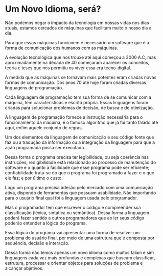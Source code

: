 # Um Novo Idioma, será?

Não podemos negar o impacto da tecnologia em nossas vidas nos dias atuais, estamos cercados de máquinas que facilitam muito o nosso dia a dia.  

Para que essas máquinas funcionem é necessário um software que é a forma de comunicação dos humanos com as máquinas. 

A evolução tecnológica que nos trouxe até aqui começou a 3000 A.C, mas aproximadamente na década de 40 começaram aparecer os conceitos, teoria e teses que nos permitiu os viver essa era tecno-digital.

À medida que as máquinas se tornavam mais potentes eram criadas novas formas de comunicação. Dos anos 70 até hoje foram criadas diversas linguagens de programação. 

Cada linguagem de programação tem sua forma de se comunicar com a máquina, tem  características e escrita própria. Essas linguagens foram criadas para solucionar problemas de decisão, de busca e de otimização. 

A linguagem de programação fornece a instrução necessária para o funcionamento da máquina, é o famoso algoritmo que já foi tanto falado até aqui, enfim aquele conjunto de regras. 

Um dos elementos da linguagem de comunicação é seu código fonte que faz ou a tradução da informação ou a integração da linguagem para que a ação programada possa ser executada. 

Dessa forma o programa precisa ter legibilidade, ou seja coerência nas instruções; redigibilidade está relacionado ao processo de manutenção do software e o quanto a facilidade que esse programa pode ser eficiente; confiabilidade trata-se do que o programa foi programado a fazer e o que ele faz; e por último o custo.

Logo um programa precisa adesão pelo mercado com uma comunicação ativa, dispondo de ferramentas que possuam usabilidade. Não importando para o usuário final qual foi a linguagem usada pelo programador. 

Mas o programador tem que escrever o código e compreender sua classificação  (léxica, sintática ou semântica). Dessa forma a linguagem poderá fazer sentido a outros programadores que ao ler seus código poderão entender a lógica do programa.  

Essa lógica do programa vai apresentar uma forma de resolver um problema do usuário final, por meio de uma estrutura que é composta por sequência, decisão e interação. 

Dessa forma não temos apenas um novo idioma como muitos falam e sim linguagens cada vez mais profundas e complexas que buscam classificar, estrutura, processar e orientar objetos para soluções de problema e alcançar objetivos. 

